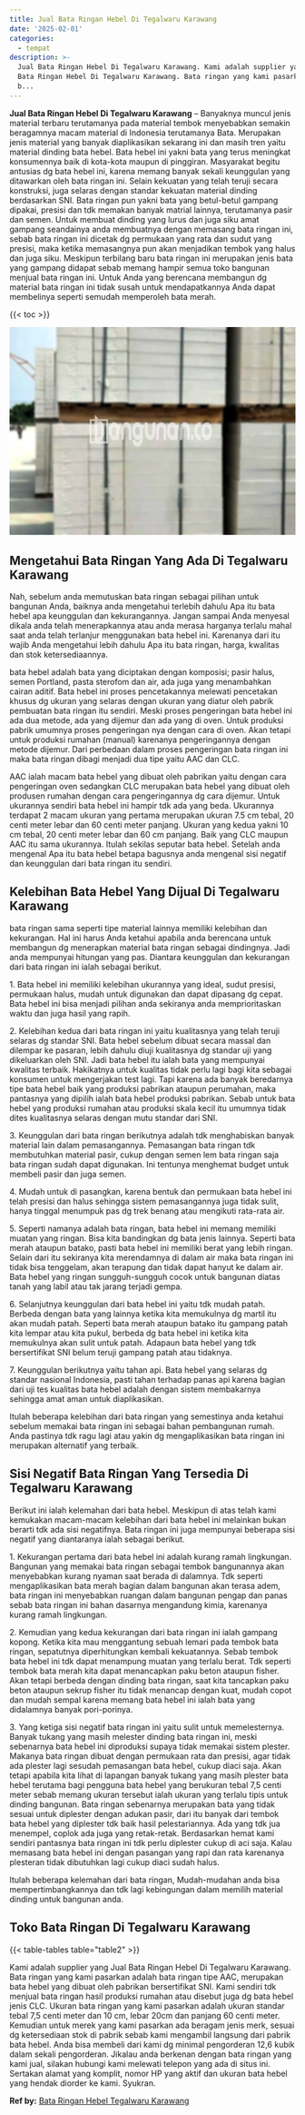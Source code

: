 ```yaml
---
title: Jual Bata Ringan Hebel Di Tegalwaru Karawang
date: '2025-02-01'
categories:
  - tempat
description: >-
  Jual Bata Ringan Hebel Di Tegalwaru Karawang. Kami adalah supplier yang Jual
  Bata Ringan Hebel Di Tegalwaru Karawang. Bata ringan yang kami pasarkan adalah
  b...
---
```


**Jual Bata Ringan Hebel Di Tegalwaru Karawang** – Banyaknya muncul jenis material terbaru terutamanya pada material tembok menyebabkan semakin beragamnya macam material di Indonesia terutamanya Bata. Merupakan jenis material yang banyak diaplikasikan sekarang ini dan masih tren yaitu material dinding bata hebel. Bata hebel ini yakni bata yang terus meningkat konsumennya baik di kota-kota maupun di pinggiran. Masyarakat begitu antusias dg bata hebel ini, karena memang banyak sekali keunggulan yang ditawarkan oleh bata ringan ini. Selain kekuatan yang telah teruji secara konstruksi, juga selaras dengan standar kekuatan material dinding berdasarkan SNI. Bata ringan pun yakni bata yang betul-betul gampang dipakai, presisi dan tdk memakan banyak matrial lainnya, terutamanya pasir dan semen. Untuk membuat dinding yang lurus dan juga siku amat gampang seandainya anda membuatnya dengan memasang bata ringan ini, sebab bata ringan ini dicetak dg permukaan yang rata dan sudut yang presisi, maka ketika memasangnya pun akan menjadikan tembok yang halus dan juga siku. Meskipun terbilang baru bata ringan ini merupakan jenis bata yang gampang didapat sebab memang hampir semua toko bangunan menjual bata ringan ini. Untuk Anda yang berencana membangun dg material bata ringan ini tidak susah untuk mendapatkannya Anda dapat membelinya seperti semudah memperoleh bata merah.

{{< toc >}}

![Jual Bata Ringan Hebel Di Tegalwaru Karawang](/images/jual-hebel-murah-12.png)

## Mengetahui Bata Ringan Yang Ada Di Tegalwaru Karawang

Nah, sebelum anda memutuskan bata ringan sebagai pilihan untuk bangunan Anda, baiknya anda mengetahui terlebih dahulu Apa itu bata hebel apa keunggulan dan kekurangannya. Jangan sampai Anda menyesal dikala anda telah menerapkannya atau anda merasa harganya terlalu mahal saat anda telah terlanjur menggunakan bata hebel ini. Karenanya dari itu wajib Anda mengetahui lebih dahulu Apa itu bata ringan, harga, kwalitas dan stok ketersediaannya.

bata hebel adalah bata yang diciptakan dengan komposisi; pasir halus, semen Portland, pasta sterofom dan air, ada juga yang menambahkan cairan aditif. Bata hebel ini proses pencetakannya melewati pencetakan khusus dg ukuran yang selaras dengan ukuran yang diatur oleh pabrik pembuatan bata ringan itu sendiri. Meski proses pengeringan bata hebel ini ada dua metode, ada yang dijemur dan ada yang di oven. Untuk produksi pabrik umumnya proses pengeringan nya dengan cara di oven. Akan tetapi untuk produksi rumahan (manual) karenanya pengeringannya dengan metode dijemur. Dari perbedaan dalam proses pengeringan bata ringan ini maka bata ringan dibagi menjadi dua tipe yaitu AAC dan CLC.

AAC ialah macam bata hebel yang dibuat oleh pabrikan yaitu dengan cara pengeringan oven sedangkan CLC merupakan bata hebel yang dibuat oleh produsen rumahan dengan cara pengeringannya dg cara dijemur. Untuk ukurannya sendiri bata hebel ini hampir tdk ada yang beda. Ukurannya terdapat 2 macam ukuran yang pertama merupakan ukuran 7.5 cm tebal, 20 centi meter lebar dan 60 centi meter panjang. Ukuran yang kedua yakni 10 cm tebal, 20 centi meter lebar dan 60 cm panjang. Baik yang CLC maupun AAC itu sama ukurannya. Itulah sekilas seputar bata hebel. Setelah anda mengenal Apa itu bata hebel betapa bagusnya anda mengenal sisi negatif dan keunggulan dari bata ringan itu sendiri.

## Kelebihan Bata Hebel Yang Dijual Di Tegalwaru Karawang

bata ringan sama seperti tipe material lainnya memiliki kelebihan dan kekurangan. Hal ini harus Anda ketahui apabila anda berencana untuk membangun dg menerapkan material bata ringan sebagai dindingnya. Jadi anda mempunyai hitungan yang pas. Diantara keunggulan dan kekurangan dari bata ringan ini ialah sebagai berikut.

1\. Bata hebel ini memiliki kelebihan ukurannya yang ideal, sudut presisi, permukaan halus, mudah untuk digunakan dan dapat dipasang dg cepat. Bata hebel ini bisa menjadi pilihan anda sekiranya anda memprioritaskan waktu dan juga hasil yang rapih.

2\. Kelebihan kedua dari bata ringan ini yaitu kualitasnya yang telah teruji selaras dg standar SNI. Bata hebel sebelum dibuat secara massal dan dilempar ke pasaran, lebih dahulu diuji kualitasnya dg standar uji yang dikeluarkan oleh SNI. Jadi bata hebel itu ialah bata yang mempunyai kwalitas terbaik. Hakikatnya untuk kualitas tidak perlu lagi bagi kita sebagai konsumen untuk mengerjakan test lagi. Tapi karena ada banyak beredarnya tipe bata hebel baik yang produksi pabrikan ataupun perumahan, maka pantasnya yang dipilih ialah bata hebel produksi pabrikan. Sebab untuk bata hebel yang produksi rumahan atau produksi skala kecil itu umumnya tidak dites kualitasnya selaras dengan mutu standar dari SNI.

3\. Keunggulan dari bata ringan berikutnya adalah tdk menghabiskan banyak material lain dalam pemasangannya. Pemasangan bata ringan tdk membutuhkan material pasir, cukup dengan semen lem bata ringan saja bata ringan sudah dapat digunakan. Ini tentunya menghemat budget untuk membeli pasir dan juga semen.

4\. Mudah untuk di pasangkan, karena bentuk dan permukaan bata hebel ini telah presisi dan halus sehingga sistem pemasangannya juga tidak sulit, hanya tinggal menumpuk pas dg trek benang atau mengikuti rata-rata air.

5\. Seperti namanya adalah bata ringan, bata hebel ini memang memiliki muatan yang ringan. Bisa kita bandingkan dg bata jenis lainnya. Seperti bata merah ataupun batako, pasti bata hebel ini memiliki berat yang lebih ringan. Selain dari itu sekiranya kita merendamnya di dalam air maka bata ringan ini tidak bisa tenggelam, akan terapung dan tidak dapat hanyut ke dalam air. Bata hebel yang ringan sungguh-sungguh cocok untuk bangunan diatas tanah yang labil atau tak jarang terjadi gempa.

6\. Selanjutnya keunggulan dari bata hebel ini yaitu tdk mudah patah. Berbeda dengan bata yang lainnya ketika kita memukulnya dg martil itu akan mudah patah. Seperti bata merah ataupun batako itu gampang patah kita lempar atau kita pukul, berbeda dg bata hebel ini ketika kita memukulnya akan sulit untuk patah. Adapaun bata hebel yang tdk bersertifikat SNI belum teruji gampang patah atau tidaknya.

7\. Keunggulan berikutnya yaitu tahan api. Bata hebel yang selaras dg standar nasional Indonesia, pasti tahan terhadap panas api karena bagian dari uji tes kualitas bata hebel adalah dengan sistem membakarnya sehingga amat aman untuk diaplikasikan.

Itulah beberapa kelebihan dari bata ringan yang semestinya anda ketahui sebelum memakai bata ringan ini sebagai bahan pembangunan rumah. Anda pastinya tdk ragu lagi atau yakin dg mengaplikasikan bata ringan ini merupakan alternatif yang terbaik.

## Sisi Negatif Bata Ringan Yang Tersedia Di Tegalwaru Karawang

Berikut ini ialah kelemahan dari bata hebel. Meskipun di atas telah kami kemukakan macam-macam kelebihan dari bata hebel ini melainkan bukan berarti tdk ada sisi negatifnya. Bata ringan ini juga mempunyai beberapa sisi negatif yang diantaranya ialah sebagai berikut.

1\. Kekurangan pertama dari bata hebel ini adalah kurang ramah lingkungan. Bangunan yang memakai bata ringan sebagai tembok bangunannya akan menyebabkan kurang nyaman saat berada di dalamnya. Tdk seperti mengaplikasikan bata merah bagian dalam bangunan akan terasa adem, bata ringan ini menyebabkan ruangan dalam bangunan pengap dan panas sebab bata ringan ini bahan dasarnya mengandung kimia, karenanya kurang ramah lingkungan.

2\. Kemudian yang kedua kekurangan dari bata ringan ini ialah gampang kopong. Ketika kita mau menggantung sebuah lemari pada tembok bata ringan, sepatutnya diperhitungkan kembali kekuatannya. Sebab tembok bata hebel ini tdk dapat menampung muatan yang terlalu berat. Tdk seperti tembok bata merah kita dapat menancapkan paku beton ataupun fisher. Akan tetapi berbeda dengan dinding bata ringan, saat kita tancapkan paku beton ataupun sekrup fisher itu tidak menancap dengan kuat, mudah copot dan mudah sempal karena memang bata hebel ini ialah bata yang didalamnya banyak pori-porinya.

3\. Yang ketiga sisi negatif bata ringan ini yaitu sulit untuk memelesternya. Banyak tukang yang masih melester dinding bata ringan ini, meski sebenarnya bata hebel ini diproduksi supaya tidak memakai sistem plester. Makanya bata ringan dibuat dengan permukaan rata dan presisi, agar tidak ada plester lagi sesudah pemasangan bata hebel, cukup diaci saja. Akan tetapi apabila kita lihat di lapangan banyak tukang yang masih plester bata hebel terutama bagi pengguna bata hebel yang berukuran tebal 7,5 centi meter sebab memang ukuran tersebut ialah ukuran yang terlalu tipis untuk dinding bangunan. Bata ringan sebenarnya merupakan bata yang tidak sesuai untuk diplester dengan adukan pasir, dari itu banyak dari tembok bata hebel yang diplester tdk baik hasil pelestariannya. Ada yang tdk jua menempel, coplok ada juga yang retak-retak. Berdasarkan hemat kami sendiri pantasnya bata ringan ini tdk perlu diplester cukup di aci saja. Kalau memasang bata hebel ini dengan pasangan yang rapi dan rata karenanya plesteran tidak dibutuhkan lagi cukup diaci sudah halus.

Itulah beberapa kelemahan dari bata ringan, Mudah-mudahan anda bisa mempertimbangkannya dan tdk lagi kebingungan dalam memilih material dinding untuk bangunan anda.

## Toko Bata Ringan Di Tegalwaru Karawang

{{< table-tables table="table2" >}}

Kami adalah supplier yang Jual Bata Ringan Hebel Di Tegalwaru Karawang. Bata ringan yang kami pasarkan adalah bata ringan tipe AAC, merupakan bata hebel yang dibuat oleh pabrikan bersertifikat SNI. Kami sendiri tdk menjual bata ringan hasil produksi rumahan atau disebut juga dg bata hebel jenis CLC. Ukuran bata ringan yang kami pasarkan adalah ukuran standar tebal 7,5 centi meter dan 10 cm, lebar 20cm dan panjang 60 centi meter. Kemudian untuk merek yang kami pasarkan ada beragam jenis merk, sesuai dg ketersediaan stok di pabrik sebab kami mengambil langsung dari pabrik bata hebel. Anda bisa membeli dari kami dg minimal pengorderan 12,6 kubik dalam sekali pengorderan. Jikalau anda berkenan dengan bata ringan yang kami jual, silakan hubungi kami melewati telepon yang ada di situs ini. Sertakan alamat yang komplit, nomor HP yang aktif dan ukuran bata hebel yang hendak diorder ke kami. Syukran.

**Ref by:** [Bata Ringan Hebel Tegalwaru Karawang](https://id.wikipedia.org/wiki/Bata)
